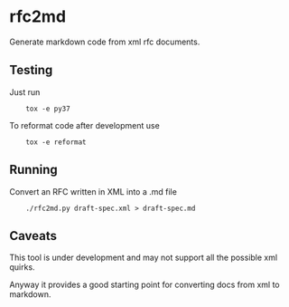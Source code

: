 # rfc2md
Generate markdown code from xml rfc documents.

## Testing

Just run

        tox -e py37

To reformat code after development use

        tox -e reformat


## Running

Convert an RFC written in XML into a .md file

        ./rfc2md.py draft-spec.xml > draft-spec.md

## Caveats

This tool is under development and may not support
all the possible xml quirks.

Anyway it provides a good starting point for converting
docs from xml to markdown.
